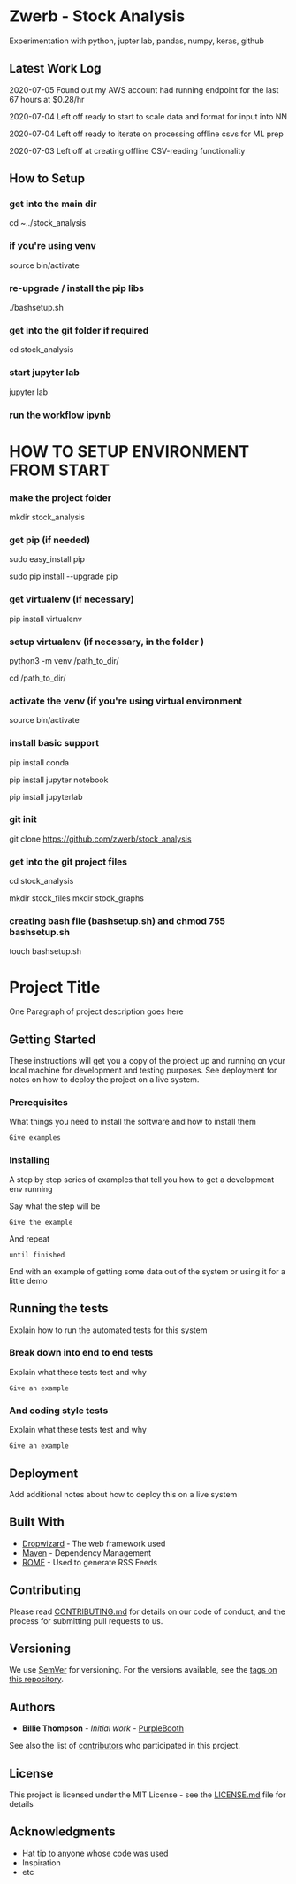 # Zwerb - Stock Analysis 

Experimentation with python, jupter lab, pandas, numpy, keras, github

## Latest Work Log

2020-07-05 Found out my AWS account had running endpoint for the last 67 hours at $0.28/hr

2020-07-04 Left off ready to start to scale data and format for input into NN

2020-07-04 Left off ready to iterate on processing offline csvs for ML prep

2020-07-03 Left off at creating offline CSV-reading functionality


## How to Setup

### get into the main dir 

cd ~../stock_analysis

### if you're using venv

source bin/activate

### re-upgrade / install the pip libs

./bashsetup.sh

### get into the git folder if required

cd stock_analysis

### start jupyter lab

jupyter lab

### run the workflow ipynb

# HOW TO SETUP ENVIRONMENT FROM START

### make the project folder

mkdir stock_analysis

### get pip (if needed)

sudo easy_install pip

sudo pip install --upgrade pip

### get virtualenv (if necessary)

pip install virtualenv

### setup virtualenv (if necessary, in the folder )

python3 -m venv /path_to_dir/

cd /path_to_dir/

### activate the venv (if you're using virtual environment

source bin/activate

### install basic support

pip install conda

pip install jupyter notebook

pip install jupyterlab

### git init

git clone https://github.com/zwerb/stock_analysis

### get into the git project files

cd stock_analysis

mkdir stock_files
mkdir stock_graphs

### creating bash file (bashsetup.sh) and chmod 755 bashsetup.sh

touch bashsetup.sh



# Project Title

One Paragraph of project description goes here

## Getting Started

These instructions will get you a copy of the project up and running on your local machine for development and testing purposes. See deployment for notes on how to deploy the project on a live system.

### Prerequisites

What things you need to install the software and how to install them

```
Give examples
```

### Installing

A step by step series of examples that tell you how to get a development env running

Say what the step will be

```
Give the example
```

And repeat

```
until finished
```

End with an example of getting some data out of the system or using it for a little demo

## Running the tests

Explain how to run the automated tests for this system

### Break down into end to end tests

Explain what these tests test and why

```
Give an example
```

### And coding style tests

Explain what these tests test and why

```
Give an example
```

## Deployment

Add additional notes about how to deploy this on a live system

## Built With

* [Dropwizard](http://www.dropwizard.io/1.0.2/docs/) - The web framework used
* [Maven](https://maven.apache.org/) - Dependency Management
* [ROME](https://rometools.github.io/rome/) - Used to generate RSS Feeds

## Contributing

Please read [CONTRIBUTING.md](https://gist.github.com/PurpleBooth/b24679402957c63ec426) for details on our code of conduct, and the process for submitting pull requests to us.

## Versioning

We use [SemVer](http://semver.org/) for versioning. For the versions available, see the [tags on this repository](https://github.com/your/project/tags). 

## Authors

* **Billie Thompson** - *Initial work* - [PurpleBooth](https://github.com/PurpleBooth)

See also the list of [contributors](https://github.com/your/project/contributors) who participated in this project.

## License

This project is licensed under the MIT License - see the [LICENSE.md](LICENSE.md) file for details

## Acknowledgments

* Hat tip to anyone whose code was used
* Inspiration
* etc



